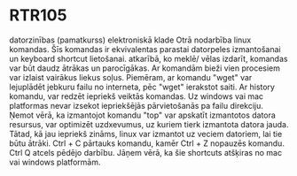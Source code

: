 # RTR105
datorzinības (pamatkurss) elektroniskā klade
Otrā nodarbība linux komandas.
    Šīs komandas ir ekvivalentas parastai datorpeles izmantošanai un keyboard shortcut lietošanai. atkarībā, ko meklē/ vēlas izdarīt, 
    komandas var būt daudz ātrākas un parocīgākas. Ar komandām bieži vien procesiem var izlaist vairākus liekus soļus. Piemēram, ar komandu "wget"
    var lejuplādēt jebkuru failu no interneta, pēc "wget" ierakstot saiti. Ar history komandu, var redzēt iepriekš veiktās komandas. Uz windows vai
    mac platformas nevar izsekot iepriekšējās pārvietošanās pa failu direkciju. Ņemot vērā, ka izmantojot komandu "top" var apskatīt izmantotos datora
    resursus, var optimizēt uzdxevumus, uz kuriem tierk izmantota datora jauda. Tātad, kā jau iepriekš zināms, linux var izmantot uz veciem datoriem,
    lai tie būtu ātrāki. Ctrl + C pārtauks komandu, kamēr Ctrl + Z nopauzēs komandu. Ctrl Q atcels pēdējo darbību. Jāņem vērā, ka šie shortcuts atšķiras
    no mac vai windows platformām.
